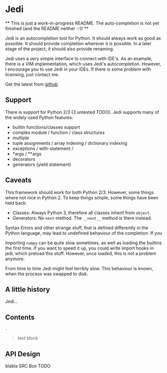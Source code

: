 Jedi
============================

** This is just a work-in-progress README. The auto-completion is not yet
finished (and the README neither :-)) **

Jedi is an autocompletion tool for Python. It should always work as good as
possible. It should provide completion wherever it is possible.
In a later stage of the project, it should also provide renaming.

Jedi uses a very simple interface to connect with IDE's. As an example, there
is a VIM implementation, which uses Jedi's autocompletion. However, I encourage
you to use Jedi in your IDEs. If there is some problem with licensing, just
contact me.

Get the latest from [github](http://github.com/davidhalter/jedi)

Support
-------

There is support for Python 2/3 (3 untested TODO).
Jedi supports many of the widely used Python features:

 - builtin functions/classes support
 - complex module / function / class structures
 - multiple 
 - tuple assignments / array indexing / dictionary indexing
 - exceptions / with-statement / 
 - \*args / \*\*args
 - decorators
 - generators (yield statement)

Caveats
-------

This framework should work for both Python 2/3. However, some things where not
nice in Python 2. To keep things simple, some things have been held back:

 - Classes: Always Python 3, therefore all classes inherit from `object`.
 - Generators: No `next` method. The `__next__` method is there instead.

Syntax Errors and other strange stuff, that is defined differently in the
Python language, may lead to undefined behaviour of the completion. If you

Importing `numpy` can be quite slow sometimes, as well as loading the builtins
the first time. If you want to speed it up, you could write import hooks in
jedi, which preload this stuff. However, once loaded, this is not a problem
anymore.

From time to time Jedi might feel terribly slow. This behaviour is known, when
the process was swapped to disk.


A little history
----------------

Jedi...

Contents
--------

`.`
>    text block


API Design
-----------------

blabla
    SRC Box TODO 


